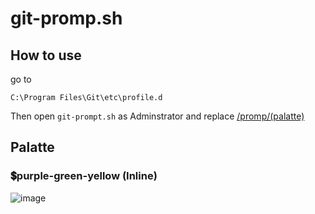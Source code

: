 # git-promp.sh

## How to use 

go to 
```
C:\Program Files\Git\etc\profile.d
```
Then open  `git-prompt.sh` as Adminstrator and replace [/promp/(palatte)](https://github.com/pphatdev/git-palatte/blob/main/promp/.git-promp.sh)


## Palatte
### 💲purple-green-yellow (Inline)

![image](https://github.com/pphatdev/git-palatte/assets/65520537/ec701bc5-2f1b-45a0-9c49-eb58f6345e21)
